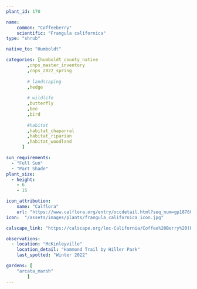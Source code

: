 ```yaml
---
plant_id: 170

name: 
    common: "Coffeeberry"     
    scientific: "Frangula californica"  
type: "shrub"

native_to: "Humboldt"

categories: [humboldt_county_native
        ,cnps_master_inventory
        ,cnps_2022_spring
 
        # landscaping
        ,hedge
        
        # wildlife
        ,butterfly
        ,bee
        ,bird
        
        #habitat
        ,habitat_chaparral
        ,habitat_riparian
        ,habitat_woodland
      ]

sun_requirements:
  - "Full Sun"
  - "Part Shade"
plant_size:
  - height: 
    - 6
    - 15

icon_attribution: 
    name: "Calflora"
    url: "https://www.calflora.org/entry/occdetail.html?seq_num=gp18760"
icon:  "/assets/images/plants/frangula_californica_icon.jpg"

calscape_link: "https://calscape.org/loc-California/Coffee%20Berry%20(Frangula%20californica)"

observations: 
  - location: "McKinleyville"
    location_detail: "Hammond Trail by Hiller Park" 
    last_spotted: "Winter 2022"

gardens: [ 
    "arcata_marsh"
        ]
---
```


